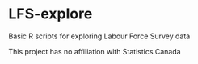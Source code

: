 # LFS-explore
Basic R scripts for exploring Labour Force Survey data

This project has no affiliation with Statistics Canada
